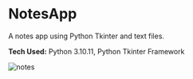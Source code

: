 # NotesApp
A notes app using Python Tkinter and text files.

**Tech Used:** Python 3.10.11, Python Tkinter Framework

![notes](https://github.com/user-attachments/assets/4dd326e7-fb4c-40bb-b492-ddf82f3c9cf3)
